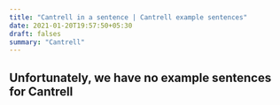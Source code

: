 ```yaml
---
title: "Cantrell in a sentence | Cantrell example sentences"
date: 2021-01-20T19:57:50+05:30
draft: falses
summary: "Cantrell"
---
```

## Unfortunately, we have no example sentences for Cantrell                 
